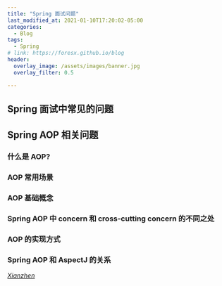 ```yaml
---
title: "Spring 面试问题"
last_modified_at: 2021-01-10T17:20:02-05:00
categories:
  - Blog
tags:
  - Spring
# link: https://foresx.github.io/blog
header:
  overlay_image: /assets/images/banner.jpg
  overlay_filter: 0.5

---
```


## Spring 面试中常见的问题

## Spring AOP 相关问题

### 什么是 AOP?

### AOP 常用场景

### AOP 基础概念

### Spring AOP 中 concern 和 cross-cutting concern 的不同之处

### AOP 的实现方式

### Spring AOP 和 AspectJ 的关系


<cite><a href="https://foresx.github.io">Xianzhen</a></cite>
